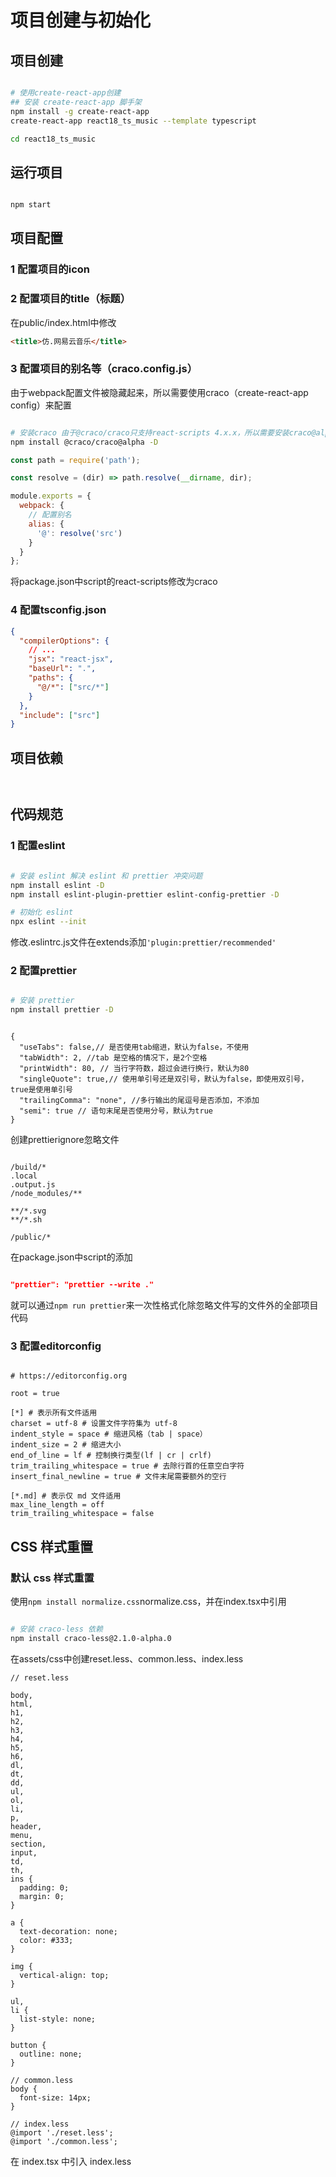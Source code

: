 # 项目创建与初始化

## 项目创建

```bash

# 使用create-react-app创建
## 安装 create-react-app 脚手架
npm install -g create-react-app
create-react-app react18_ts_music --template typescript

cd react18_ts_music

```

## 运行项目

```bash

npm start

```

## 项目配置

### 1 配置项目的icon

### 2 配置项目的title（标题）

在public/index.html中修改

```html
<title>仿.网易云音乐</title>
```

### 3 配置项目的别名等（craco.config.js）

由于webpack配置文件被隐藏起来，所以需要使用craco（create-react-app config）来配置

```bash

# 安装craco 由于@craco/craco只支持react-scripts 4.x.x，所以需要安装craco@alpha
npm install @craco/craco@alpha -D

```

```js
const path = require('path');

const resolve = (dir) => path.resolve(__dirname, dir);

module.exports = {
  webpack: {
    // 配置别名
    alias: {
      '@': resolve('src')
    }
  }
};
```

将package.json中script的react-scripts修改为craco

### 4 配置tsconfig.json

```json
{
  "compilerOptions": {
    // ...
    "jsx": "react-jsx",
    "baseUrl": ".",
    "paths": {
      "@/*": ["src/*"]
    }
  },
  "include": ["src"]
}
```

## 项目依赖

```bash



```

## 代码规范

### 1 配置eslint

```bash

# 安装 eslint 解决 eslint 和 prettier 冲突问题
npm install eslint -D
npm install eslint-plugin-prettier eslint-config-prettier -D

# 初始化 eslint
npx eslint --init

```

修改.eslintrc.js文件在extends添加`'plugin:prettier/recommended'`

### 2 配置prettier

```bash

# 安装 prettier
npm install prettier -D

```

```.prettierrc

{
  "useTabs": false,// 是否使用tab缩进，默认为false，不使用
  "tabWidth": 2, //tab 是空格的情况下，是2个空格
  "printWidth": 80, // 当行字符数，超过会进行换行，默认为80
  "singleQuote": true,// 使用单引号还是双引号，默认为false，即使用双引号，true是使用单引号
  "trailingComma": "none", //多行输出的尾逗号是否添加，不添加
  "semi": true // 语句末尾是否使用分号，默认为true
}

```

创建prettierignore忽略文件

```.prettierignore

/build/*
.local
.output.js
/node_modules/**

**/*.svg
**/*.sh

/public/*

```

在package.json中script的添加

```json

"prettier": "prettier --write ."

```

就可以通过`npm run prettier`来一次性格式化除忽略文件写的文件外的全部项目代码

### 3 配置editorconfig

```.editorconfig

# https://editorconfig.org

root = true

[*] # 表示所有文件适用
charset = utf-8 # 设置文件字符集为 utf-8
indent_style = space # 缩进风格（tab | space）
indent_size = 2 # 缩进大小
end_of_line = lf # 控制换行类型(lf | cr | crlf)
trim_trailing_whitespace = true # 去除行首的任意空白字符
insert_final_newline = true # 文件末尾需要额外的空行

[*.md] # 表示仅 md 文件适用
max_line_length = off
trim_trailing_whitespace = false

```

## CSS 样式重置

### 默认 css 样式重置

使用`npm install normalize.css`normalize.css，并在index.tsx中引用

```bash

# 安装 craco-less 依赖
npm install craco-less@2.1.0-alpha.0

```

在assets/css中创建reset.less、common.less、index.less

```less
// reset.less

body,
html,
h1,
h2,
h3,
h4,
h5,
h6,
dl,
dt,
dd,
ul,
ol,
li,
p,
header,
menu,
section,
input,
td,
th,
ins {
  padding: 0;
  margin: 0;
}

a {
  text-decoration: none;
  color: #333;
}

img {
  vertical-align: top;
}

ul,
li {
  list-style: none;
}

button {
  outline: none;
}

// common.less
body {
  font-size: 14px;
}

// index.less
@import './reset.less';
@import './common.less';
```

在 index.tsx 中引入 index.less
